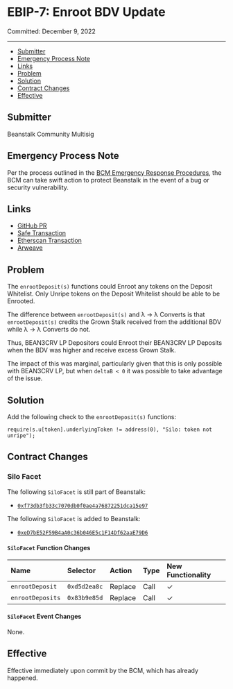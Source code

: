 # EBIP-7: Enroot BDV Update

Committed: December 9, 2022

---

- [Submitter](#submitter)
- [Emergency Process Note](#emergency-process-note)
- [Links](#links)
- [Problem](#problem)
- [Solution](#solution)
- [Contract Changes](#contract-changes)
- [Effective](#effective)

## Submitter

Beanstalk Community Multisig

## Emergency Process Note

Per the process outlined in the [BCM Emergency Response Procedures](https://docs.bean.money/almanac/governance/beanstalk/bcm-process#emergency-response-procedures), the BCM can take swift action to protect Beanstalk in the event of a bug or security vulnerability.

## Links

- [GitHub PR](https://github.com/BeanstalkFarms/Beanstalk/pull/170)
- [Safe Transaction](https://app.safe.global/eth:0xa9bA2C40b263843C04d344727b954A545c81D043/transactions/tx?id=multisig_0xa9bA2C40b263843C04d344727b954A545c81D043_0x4e75e48f9b4695dd5e2050eac60fc84aa3d07f51f42f8044f9aa29a7c4512c4e)
- [Etherscan Transaction](https://etherscan.io/tx/0xce278f3e8bcffe9391806ab85b271788bcb0df782bdc02a3e862b09beb90e2e9)
- [Arweave](https://arweave.net/XulSo-1AWwFlmbs2Ck1kjsCXZIZbrnqpErHh8aXbIfw)

## Problem

The `enrootDeposit(s)` functions could Enroot any tokens on the Deposit Whitelist. Only Unripe tokens on the Deposit Whitelist should be able to be Enrooted. 

The difference between `enrootDeposit(s)` and  λ → λ Converts is that `enrootDeposit(s)` credits the Grown Stalk received from the additional BDV while λ → λ Converts do not.

Thus, BEAN3CRV LP Depositors could Enroot their BEAN3CRV LP Deposits when the BDV was higher and receive excess Grown Stalk.

The impact of this was marginal, particularly given that this is only possible with BEAN3CRV LP, but when `deltaB < 0` it was possible to take advantage of the issue.

## Solution

Add the following check to the `enrootDeposit(s)` functions: 

```
require(s.u[token].underlyingToken != address(0), "Silo: token not unripe");
```

## Contract Changes

### Silo Facet

The following `SiloFacet` is still part of Beanstalk:
* [`0xf73db3fb33c7070db0f0ae4a76872251dca15e97`](https://etherscan.io/address/0xf73db3fb33c7070db0f0ae4a76872251dca15e97#code)

The following `SiloFacet` is added to Beanstalk:
* [`0xeD7bE52F59B4aA0c36b046E5c1F14Df62aaE79D6`](https://etherscan.io/address/0xeD7bE52F59B4aA0c36b046E5c1F14Df62aaE79D6#code)

#### `SiloFacet` Function Changes

|    Name          |   Selector   |  Action   | Type | New Functionality |
|:-----------------|:-------------|:----------|:-----|:------------------|
| `enrootDeposit`  | `0xd5d2ea8c` |  Replace  | Call |      ✓            |
| `enrootDeposits` | `0x83b9e85d` |  Replace  | Call |      ✓            |

#### `SiloFacet` Event Changes

None.

## Effective

Effective immediately upon commit by the BCM, which has already happened.
